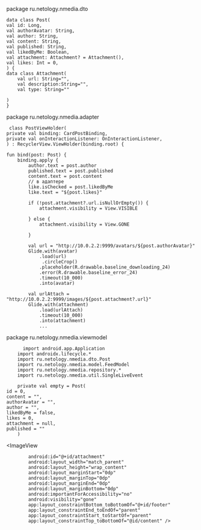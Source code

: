 package ru.netology.nmedia.dto

    data class Post(
    val id: Long,
    val authorAvatar: String,
    val author: String,
    val content: String,
    val published: String,
    val likedByMe: Boolean,
    val attachment: Attachment? = Attachment(),
    val likes: Int = 0,
    ) {
    data class Attachment(
        val url: String="",
        val description:String="",
        val type: String=""

    )
    }

   package ru.netology.nmedia.adapter
   
     class PostViewHolder(
    private val binding: CardPostBinding,
    private val onInteractionListener: OnInteractionListener,
    ) : RecyclerView.ViewHolder(binding.root) {

    fun bind(post: Post) {
        binding.apply {
            author.text = post.author
            published.text = post.published
            content.text = post.content
            // в адаптере
            like.isChecked = post.likedByMe
            like.text = "${post.likes}"

            if (!post.attachment?.url.isNullOrEmpty()) {
                attachment.visibility = View.VISIBLE

            } else {
                attachment.visibility = View.GONE

            }

            val url = "http://10.0.2.2:9999/avatars/${post.authorAvatar}"
            Glide.with(avatar)
                .load(url)
                 .circleCrop()
                .placeholder(R.drawable.baseline_downloading_24)
                .error(R.drawable.baseline_error_24)
                .timeout(10_000)
                .into(avatar)

            val urlAttach = "http://10.0.2.2:9999/images/${post.attachment?.url}"
            Glide.with(attachment)
                .load(urlAttach)
                .timeout(10_000)
                .into(attachment)
                ...
  package ru.netology.nmedia.viewmodel

          import android.app.Application
        import androidx.lifecycle.*
        import ru.netology.nmedia.dto.Post
        import ru.netology.nmedia.model.FeedModel
        import ru.netology.nmedia.repository.*
        import ru.netology.nmedia.util.SingleLiveEvent

        private val empty = Post(
    id = 0,
    content = "",
    authorAvatar = "",
    author = "",
    likedByMe = false,
    likes = 0,
    attachment = null,
    published = ""
        )

   <ImageView
           
            android:id="@+id/attachment"
            android:layout_width="match_parent"
            android:layout_height="wrap_content"
            android:layout_marginStart="0dp"
            android:layout_marginTop="0dp"
            android:layout_marginEnd="0dp"
            android:layout_marginBottom="0dp"
            android:importantForAccessibility="no"
            android:visibility="gone"
            app:layout_constraintBottom_toBottomOf="@+id/footer"
            app:layout_constraintEnd_toEndOf="parent"
            app:layout_constraintStart_toStartOf="parent"
            app:layout_constraintTop_toBottomOf="@id/content" />
